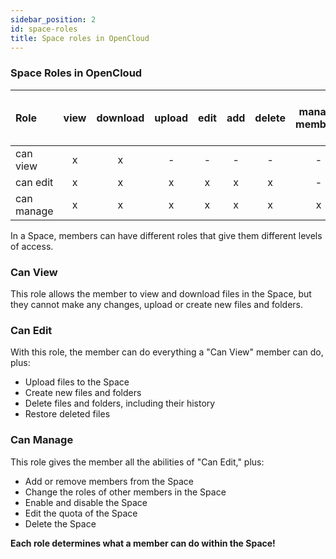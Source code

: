 ```yaml
---
sidebar_position: 2
id: space-roles
title: Space roles in OpenCloud
---
```


### Space Roles in OpenCloud

| Role       | view | download | upload | edit | add | delete | manage members | disable / enable Space | edit quota | delete Space |
| :--------- | :--: | :------: | :----: | :--: | :-: | :----: | :------------: | :--------------------: | :--------: | :----------: |
| can view   |  x   |    x     |   -    |  -   |  -  |   -    |       -        |           -            |     -      |      -       |
| can edit   |  x   |    x     |   x    |  x   |  x  |   x    |       -        |           -            |     -      |      -       |
| can manage |  x   |    x     |   x    |  x   |  x  |   x    |       x        |           x            |     x      |      x       |

In a Space, members can have different roles that give them different levels of access.

### Can View

This role allows the member to view and download files in the Space, but they cannot make any changes, upload or create
new files and folders.

### Can Edit

With this role, the member can do everything a "Can View" member can do, plus:

- Upload files to the Space
- Create new files and folders
- Delete files and folders, including their history
- Restore deleted files

### Can Manage

This role gives the member all the abilities of "Can Edit," plus:

- Add or remove members from the Space
- Change the roles of other members in the Space
- Enable and disable the Space
- Edit the quota of the Space
- Delete the Space

**Each role determines what a member can do within the Space!**
